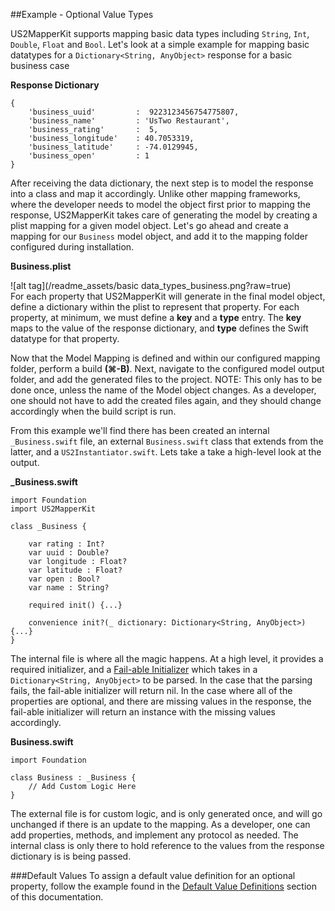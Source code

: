 ##Example - Optional Value Types

US2MapperKit supports mapping basic data types including `String`, `Int`, `Double`, `Float` and `Bool`. Let's look at a simple example for mapping basic datatypes for a `Dictionary<String, AnyObject>` response for a basic business case

**Response Dictionary**

```
{
	'business_uuid'  	 	:  9223123456754775807,
	'business_name'  		: 'UsTwo Restaurant',
	'business_rating' 	 	:  5,
	'business_longitude'  	: 40.7053319,
	'business_latitude'   	: -74.0129945,
	'business_open'    		: 1
}
```

After receiving the data dictionary, the next step is to model the response into a class and map it accordingly. Unlike other mapping frameworks, where the developer needs to model the object first prior to mapping the response, US2MapperKit takes care of generating the model by creating a plist mapping for a given model object. Let's go ahead and create a mapping for our `Business` model object, and add it to the mapping folder configured during installation. 


**Business.plist**
<br/>

![alt tag](/readme_assets/basic data_types_business.png?raw=true)
<br/>
For each property that US2MapperKit will generate in the final model object, define a dictionary within the plist to represent that property. For each property, at minimum, we must define a **key** and a **type** entry. The **key** maps to the value of the response dictionary, and **type** defines the Swift datatype for that property.

Now that the Model Mapping is defined and within our configured mapping folder, perform a build **(⌘-B)**. Next, navigate to the configured model output folder, and add the generated files to the project. NOTE: This only has to be done once, unless the name of the Model object changes. As a developer, one should not have to add the created files again, and they should change accordingly when the build script is run. 

From this example we'll find there has been created an internal `_Business.swift` file, an external `Business.swift` class that extends from the latter, and a `US2Instantiator.swift`. Lets take a take a high-level look at the output.


**_Business.swift**
<br/>

```
import Foundation
import US2MapperKit

class _Business {

	var rating : Int?
	var uuid : Double?
	var longitude : Float?
	var latitude : Float?
	var open : Bool?
	var name : String?

 	required init() {...}

 	convenience init?(_ dictionary: Dictionary<String, AnyObject>) {...}
} 
```

The internal file is where all the magic happens. At a high level, it provides a required initializer, and a [Fail-able Initializer](https://developer.apple.com/swift/blog/?id=17) which takes in a `Dictionary<String, AnyObject>` to be parsed. In the case that the parsing fails, the fail-able initializer will return nil. In the case where all of the properties are optional, and there are missing values in the response, the fail-able initializer will return an instance with the missing values accordingly.

**Business.swift**
<br/>

```
import Foundation

class Business : _Business {
	// Add Custom Logic Here
}
```

The external file is for custom logic, and is only generated once, and will go unchanged if there is an update to the mapping. As a developer, one can add properties, methods, and implement any protocol as needed. The internal class is only there to hold reference to the values from the response dictionary is is being passed.

###Default Values
To assign a default value definition for an optional property, follow the example found in the [Default Value Definitions](/documentation/default_values.md) section of this documentation.
